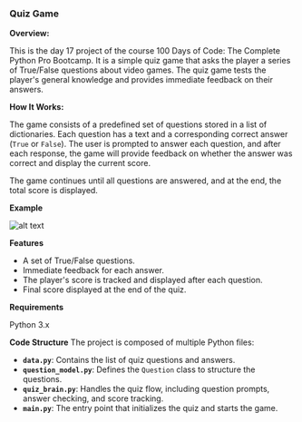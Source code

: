 ### **Quiz Game**

**Overview:**

This is the day 17 project of the course 100 Days of Code: The Complete Python Pro Bootcamp. It is a simple quiz game that asks the player a series of True/False questions about video games. The quiz game tests the player's general knowledge and provides immediate feedback on their answers.


**How It Works:**

The game consists of a predefined set of questions stored in a list of dictionaries. Each question has a text and a corresponding correct answer (`True` or `False`). The user is prompted to answer each question, and after each response, the game will provide feedback on whether the answer was correct and display the current score.

The game continues until all questions are answered, and at the end, the total score is displayed.

**Example**

![alt text](https://github.com/Bosaif39/example-pics/blob/main/D_17.PNG?raw=true)

**Features**
- A set of True/False questions.
- Immediate feedback for each answer.
- The player's score is tracked and displayed after each question.
- Final score displayed at the end of the quiz.

**Requirements**

Python 3.x

**Code Structure**
The project is composed of multiple Python files:

- **`data.py`**: Contains the list of quiz questions and answers.
- **`question_model.py`**: Defines the `Question` class to structure the questions.
- **`quiz_brain.py`**: Handles the quiz flow, including question prompts, answer checking, and score tracking.
- **`main.py`**: The entry point that initializes the quiz and starts the game.





